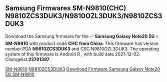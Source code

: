 <h2>Samsung Firmwares SM-N9810(CHC) N9810ZCS3DUK3/N9810OZL3DUK3/N9810ZCS3DUK3</h2>
Download the Samsung firmware for the ✅ <strong>Samsung Galaxy Note20 5G </strong> ⭐ <strong>SM-N9810</strong> with product code <strong>CHC</strong> <strong> from China</strong>. This firmware has version number PDA <strong>N9810ZCS3DUK3</strong> and CSC N9810OZL3DUK3. The operating system of this firmware is Android R , with build date 2021-12-02. Changelist <strong>22701397</strong>.


[SM-N9810](https://samfirm.shop/samsung/model/SM-N9810)
[N9810ZCS3DUK3](https://samfirm.shop/samsung/pda/N9810ZCS3DUK3)
[Download Firmware Samsung Galaxy Note20 5G SM-N9810](https://samfirm.shop/samsung/firmware/479564)

